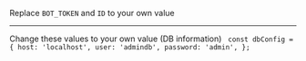 Replace `BOT_TOKEN` and `ID` to your own value

---

Change these values to your own value (DB information)
``
const dbConfig = {
  host: 'localhost',
  user: 'admindb',
  password: 'admin',
};``
